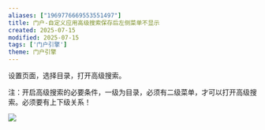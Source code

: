 ```yaml
---
aliases: ["1969776669553551497"]
title: 门户-自定义应用高级搜索保存后左侧菜单不显示
created: 2025-07-15
modified: 2025-07-15
tags: ['门户引擎']
theme: 门户引擎
---
```


设置页面，选择目录，打开高级搜索。

注：开启高级搜索的必要条件，一级为目录，必须有二级菜单，才可以打开高级搜索。必须要有上下级关系！

![](https://myhelpdoc.oss-cn-heyuan.aliyuncs.com/mdimages/3de57920d7b7bb5d5be6be0f2e8f1672.jpg)